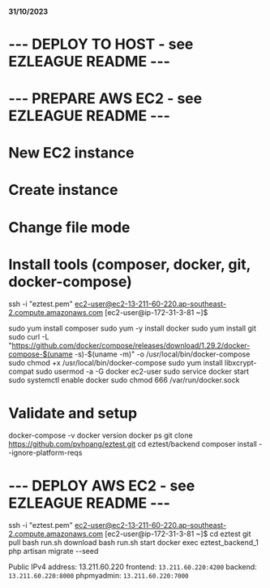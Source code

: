 
#### 31/10/2023

# --- DEPLOY TO HOST - see EZLEAGUE README ---

# --- PREPARE AWS EC2 - see EZLEAGUE README ---

# New EC2 instance
#     Create instance
#     Change file mode
#     Install tools (composer, docker, git, docker-compose)

ssh -i "eztest.pem" ec2-user@ec2-13-211-60-220.ap-southeast-2.compute.amazonaws.com
[ec2-user@ip-172-31-3-81 ~]$

sudo yum install composer
sudo yum -y install docker
sudo yum install git
sudo curl -L "https://github.com/docker/compose/releases/download/1.29.2/docker-compose-$(uname -s)-$(uname -m)" -o /usr/local/bin/docker-compose
sudo chmod +x /usr/local/bin/docker-compose
sudo yum install libxcrypt-compat
sudo usermod -a -G docker ec2-user
sudo service docker start
sudo systemctl enable docker
sudo chmod 666 /var/run/docker.sock
#     Validate and setup 
docker-compose -v
docker version
docker ps
git clone https://github.com/pvhoang/eztest.git
cd eztest/backend
composer install --ignore-platform-reqs

# --- DEPLOY AWS EC2 - see EZLEAGUE README ---
ssh -i "eztest.pem" ec2-user@ec2-13-211-60-220.ap-southeast-2.compute.amazonaws.com
[ec2-user@ip-172-31-3-81 ~]$
cd eztest
git pull
bash run.sh download
bash run.sh start
docker exec eztest_backend_1 php artisan migrate --seed

Public IPv4 address: 13.211.60.220
frontend: `13.211.60.220:4200`
backend: `13.211.60.220:8000`
phpmyadmin: `13.211.60.220:7000`
